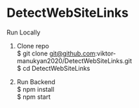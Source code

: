 # DetectWebSiteLinks

Run Locally<br />

1. Clone repo<br />
$ git clone git@github.com:viktor-manukyan2020/DetectWebSiteLinks.git <br />
$ cd DetectWebSiteLinks <br />

2. Run Backend<br />
$ npm install<br />
$ npm start<br />
